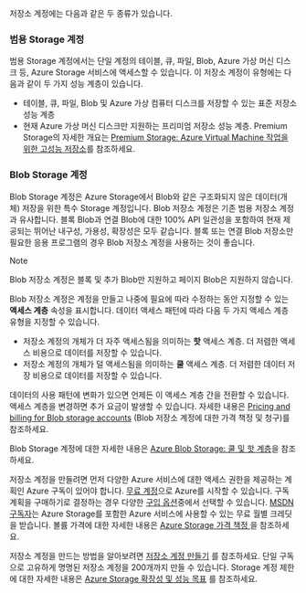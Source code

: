 저장소 계정에는 다음과 같은 두 종류가 있습니다.

### <a name="general-purpose-storage-accounts"></a>범용 Storage 계정
범용 Storage 계정에서는 단일 계정의 테이블, 큐, 파일, Blob, Azure 가상 머신 디스크 등, Azure Storage 서비스에 액세스할 수 있습니다. 이 저장소 계정이 유형에는 다음과 같이 두 가지 성능 계층이 있습니다.

* 테이블, 큐, 파일, Blob 및 Azure 가상 컴퓨터 디스크를 저장할 수 있는 표준 저장소 성능 계층
* 현재 Azure 가상 머신 디스크만 지원하는 프리미엄 저장소 성능 계층. Premium Storage의 자세한 개요는 [Premium Storage: Azure Virtual Machine 작업을 위한 고성능 저장소](../articles/virtual-machines/windows/premium-storage.md)를 참조하세요.

### <a name="blob-storage-accounts"></a>Blob Storage 계정
Blob Storage 계정은 Azure Storage에서 Blob와 같은 구조화되지 않은 데이터(개체) 저장을 위한 특수 Storage 계정입니다. Blob 저장소 계정은 기존 범용 저장소 계정과 유사합니다. 블록 Blob과 연결 Blob에 대한 100% API 일관성을 포함하여 현재 제공되는 뛰어난 내구성, 가용성, 확장성은 모두 같습니다. 블록 또는 연결 Blob 저장소만 필요한 응용 프로그램의 경우 Blob 저장소 계정을 사용하는 것이 좋습니다.

> [!NOTE]
> Blob 저장소 계정은 블록 및 추가 Blob만 지원하고 페이지 Blob은 지원하지 않습니다.
> 
> 

Blob 저장소 계정은 계정을 만들고 나중에 필요에 따라 수정하는 동안 지정할 수 있는 **액세스 계층** 속성을 표시합니다. 데이터 액세스 패턴에 따라 다음 두 가지 액세스 계층 유형을 지정할 수 있습니다.

* 저장소 계정의 개체가 더 자주 액세스됨을 의미하는 **핫** 액세스 계층. 더 저렴한 액세스 비용으로 데이터를 저장할 수 있습니다.
* 저장소 계정의 개체가 덜 액세스됨을 의미하는 **쿨** 액세스 계층. 더 저렴한 데이터 저장 비용으로 데이터를 저장할 수 있습니다.

데이터의 사용 패턴에 변화가 있으면 언제든 이 액세스 계층 간을 전환할 수 있습니다. 액세스 계층을 변경하면 추가 요금이 발생할 수 있습니다. 자세한 내용은 [Pricing and billing for Blob storage accounts](../articles/storage/common/storage-account-options.md#pricing-and-billing) (Blob 저장소 계정에 대한 가격 책정 및 청구)를 참조하세요.

Blob Storage 계정에 대한 자세한 내용은 [Azure Blob Storage: 쿨 및 핫 계층](../articles/storage/blobs/storage-blob-storage-tiers.md)을 참조하세요.

저장소 계정을 만들려면 먼저 다양한 Azure 서비스에 대한 액세스 권한을 제공하는 계획인 Azure 구독이 있어야 합니다. [무료 계정](https://azure.microsoft.com/pricing/free-trial/)으로 Azure를 시작할 수 있습니다. 구독 계획을 구매하기로 결정하는 경우 다양한 [구입 옵션](https://azure.microsoft.com/pricing/purchase-options/)중에서 선택할 수 있습니다. [MSDN 구독자](https://azure.microsoft.com/pricing/member-offers/msdn-benefits-details/)는 Azure Storage를 포함한 Azure 서비스에 사용할 수 있는 무료 월별 크레딧을 받습니다. 볼륨 가격에 대한 자세한 내용은 [Azure Storage 가격 책정 ](https://azure.microsoft.com/pricing/details/storage/) 을 참조하세요.

저장소 계정을 만드는 방법을 알아보려면 [저장소 계정 만들기](../articles/storage/common/storage-create-storage-account.md#create-a-storage-account) 를 참조하세요. 단일 구독으로 고유하게 명명된 저장소 계정을 200개까지 만들 수 있습니다. Storage 계정 제한에 대한 자세한 내용은 [Azure Storage 확장성 및 성능 목표](../articles/storage/common/storage-scalability-targets.md) 를 참조하세요.

